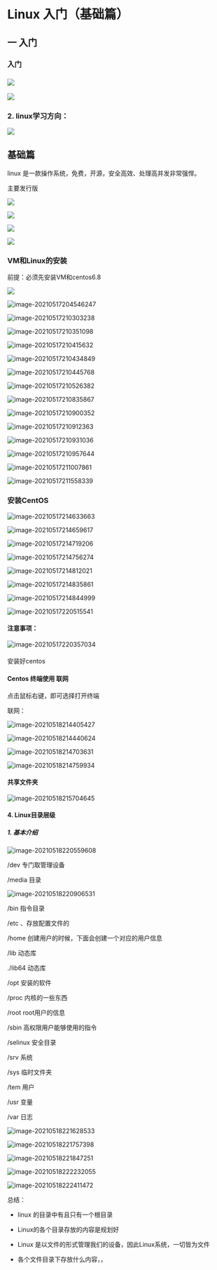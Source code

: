 # Linux  入门（基础篇）

## 一 入门

###  入门

###  ![](../../images/Snipaste_2021-05-16_21-57-05.png)

![](../../images/Snipaste_2021-05-16_22-05-11.png)

### 2. linux学习方向：

![](../../images/Snipaste_2021-05-16_22-14-50.png)

## 基础篇

linux 是一款操作系统，免费，开源，安全高效、处理高并发非常强悍。

主要发行版

![](../../images/Snipaste_2021-05-16_22-27-07.png)

![](../../images/Snipaste_2021-05-17_19-31-52.png)

![](../../images/Snipaste_2021-05-17_19-40-11.png)

![](../../images/Snipaste_2021-05-17_19-36-36.png)

### VM和Linux的安装

前提：必须先安装VM和centos6.8

![](../../images/Snipaste_2021-05-17_20-01-46.png)

![image-20210517204546247](https://raw.githubusercontent.com/xgdwudi/images/master/img/image-20210517204546247.png)

![image-20210517210303238](https://raw.githubusercontent.com/xgdwudi/images/master/img/image-20210517210303238.png)

![image-20210517210351098](https://raw.githubusercontent.com/xgdwudi/images/master/img/image-20210517210351098.png)

![image-20210517210415632](https://raw.githubusercontent.com/xgdwudi/images/master/img/image-20210517210415632.png)

![image-20210517210434849](https://raw.githubusercontent.com/xgdwudi/images/master/img/image-20210517210434849.png)

![image-20210517210445768](https://raw.githubusercontent.com/xgdwudi/images/master/img/image-20210517210445768.png)

![image-20210517210526382](https://raw.githubusercontent.com/xgdwudi/images/master/img/image-20210517210526382.png)

![image-20210517210835867](https://raw.githubusercontent.com/xgdwudi/images/master/img/image-20210517210835867.png)

![image-20210517210900352](https://raw.githubusercontent.com/xgdwudi/images/master/img/image-20210517210900352.png)

![image-20210517210912363](https://raw.githubusercontent.com/xgdwudi/images/master/img/image-20210517210912363.png)

![image-20210517210931036](https://raw.githubusercontent.com/xgdwudi/images/master/img/image-20210517210931036.png)

![image-20210517210957644](https://raw.githubusercontent.com/xgdwudi/images/master/img/image-20210517210957644.png)

![image-20210517211007861](https://raw.githubusercontent.com/xgdwudi/images/master/img/image-20210517211007861.png)

![image-20210517211558339](https://raw.githubusercontent.com/xgdwudi/images/master/img/image-20210517211558339.png)

### 安装CentOS 

![image-20210517214633663](https://raw.githubusercontent.com/xgdwudi/images/master/img/image-20210517214633663.png)

![image-20210517214659617](https://raw.githubusercontent.com/xgdwudi/images/master/img/image-20210517214659617.png)

![image-20210517214719206](https://raw.githubusercontent.com/xgdwudi/images/master/img/image-20210517214719206.png)

![image-20210517214756274](https://raw.githubusercontent.com/xgdwudi/images/master/img/image-20210517214756274.png)

![image-20210517214812021](https://raw.githubusercontent.com/xgdwudi/images/master/img/image-20210517214812021.png)

![image-20210517214835861](https://raw.githubusercontent.com/xgdwudi/images/master/img/image-20210517214835861.png)

![image-20210517214844999](https://raw.githubusercontent.com/xgdwudi/images/master/img/image-20210517214844999.png)

![image-20210517220515541](https://raw.githubusercontent.com/xgdwudi/images/master/img/image-20210517220515541.png)

#### 注意事项：

![image-20210517220357034](https://raw.githubusercontent.com/xgdwudi/images/master/img/image-20210517220357034.png)

#### 

安装好centos

#### Centos 终端使用 联网 

点击鼠标右键，即可选择打开终端

联网：

![image-20210518214405427](https://raw.githubusercontent.com/xgdwudi/images/master/img/image-20210518214405427.png)

![image-20210518214440624](https://raw.githubusercontent.com/xgdwudi/images/master/img/image-20210518214440624.png)

![image-20210518214703631](https://raw.githubusercontent.com/xgdwudi/images/master/img/image-20210518214703631.png)

![image-20210518214759934](https://raw.githubusercontent.com/xgdwudi/images/master/img/image-20210518214759934.png)

#### 共享文件夹

![image-20210518215704645](https://raw.githubusercontent.com/xgdwudi/images/master/img/image-20210518215704645.png)

#### 4. Linux目录层级

##### 1. 基本介绍

![image-20210518220559608](https://raw.githubusercontent.com/xgdwudi/images/master/img/image-20210518220559608.png)

/dev    专门取管理设备

/media  目录

![image-20210518220906531](https://raw.githubusercontent.com/xgdwudi/images/master/img/image-20210518220906531.png)

/bin 指令目录

/etc 、存放配置文件的

/home 创建用户的时候，下面会创建一个对应的用户信息

/lib 动态库

./lib64 动态库

/opt 安装的软件

/proc 内核的一些东西

/root root用户的信息

/sbin 高权限用户能够使用的指令

/selinux 安全目录

/srv  系统 

/sys 临时文件夹

/tem 用户

/usr  变量

/var  日志

![image-20210518221628533](https://raw.githubusercontent.com/xgdwudi/images/master/img/image-20210518221628533.png)

![image-20210518221757398](https://raw.githubusercontent.com/xgdwudi/images/master/img/image-20210518221757398.png)

![image-20210518221847251](https://raw.githubusercontent.com/xgdwudi/images/master/img/image-20210518221847251.png)

![image-20210518222232055](https://raw.githubusercontent.com/xgdwudi/images/master/img/image-20210518222232055.png)

![image-20210518222411472](https://raw.githubusercontent.com/xgdwudi/images/master/img/image-20210518222411472.png)

 总结： 

- linux 的目录中有且只有一个根目录

- Linux的各个目录存放的内容是规划好

- Linux 是以文件的形式管理我们的设备，因此Linux系统，一切皆为文件

- 各个文件目录下存放什么内容，，

  